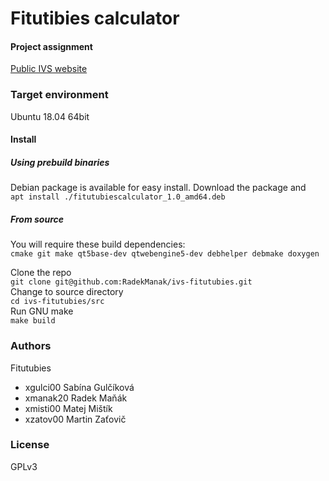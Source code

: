 # Fitutibies calculator

#### Project assignment
[Public IVS website](http://ivs.fit.vutbr.cz/projekt-2_tymova_spoluprace2019-20.html)

### Target environment
Ubuntu 18.04 64bit

#### Install

##### Using prebuild binaries
Debian package is available for easy install. Download the package and\
`apt install ./fitutubiescalculator_1.0_amd64.deb`

##### From source
You will require these build dependencies:\
`cmake git make qt5base-dev qtwebengine5-dev debhelper debmake doxygen`

Clone the repo\
`git clone git@github.com:RadekManak/ivs-fitutubies.git`\
Change to source directory \
`cd ivs-fitutubies/src`\
Run GNU make\
`make build`

### Authors

Fitutubies
- xgulci00 Sabína Gulčíková
- xmanak20 Radek Maňák
- xmisti00 Matej Mištík
- xzatov00 Martin Zaťovič

### License
GPLv3
